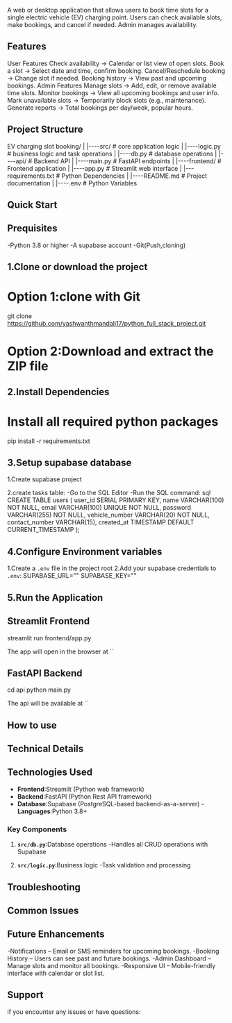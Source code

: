 <!-- # EV charging slot booking -->
A web or desktop application that allows users to book time slots for a single electric vehicle (EV) charging point. Users can check available slots, make bookings, and cancel if needed. Admin manages availability.
## Features
User Features
Check availability → Calendar or list view of open slots.
Book a slot → Select date and time, confirm booking.
Cancel/Reschedule booking → Change slot if needed.
Booking history → View past and upcoming bookings.
Admin Features
Manage slots → Add, edit, or remove available time slots.
Monitor bookings → View all upcoming bookings and user info.
Mark unavailable slots → Temporarily block slots (e.g., maintenance).
Generate reports → Total bookings per day/week, popular hours.

## Project Structure
EV charging slot booking/
|
|----src/           # core application logic
|   |----logic.py   # business logic and task operations
|   |----db.py      # database operations
|
|----api/           # Backend API
|   |----main.py    # FastAPI endpoints
|
|----frontend/      # Frontend application
|   |----app.py     # Streamlit web interface
|
|---requirements.txt # Python Dependencies
|
|----README.md     # Project documentation
|
|----.env          # Python Variables

## Quick Start

## Prequisites

-Python 3.8 or higher
-A supabase account
-Git(Push,cloning)

## 1.Clone or download the project

# Option 1:clone with Git
git clone https://github.com/yashwanthmandali17/python_full_stack_project.git
# Option 2:Download and extract the ZIP file

## 2.Install Dependencies
# Install all required python packages
pip install -r requirements.txt

## 3.Setup supabase database

1.Create supabase project

2.create tasks table:
-Go to the SQL Editor
-Run the SQL command:
sql
CREATE TABLE users (
    user_id SERIAL PRIMARY KEY,
    name VARCHAR(100) NOT NULL,
    email VARCHAR(100) UNIQUE NOT NULL,
    password VARCHAR(255) NOT NULL,
    vehicle_number VARCHAR(20) NOT NULL,
    contact_number VARCHAR(15),
    created_at TIMESTAMP DEFAULT CURRENT_TIMESTAMP
);

## 4.Configure Environment variables
1.Create a `.env` file in the project root
2.Add your supabase credentials to `.env`:
SUPABASE_URL=""
SUPABASE_KEY="" 

## 5.Run the Application
## Streamlit Frontend
streamlit run frontend/app.py

The app will open in the browser at ``

## FastAPI Backend
cd api
python main.py

The api will be available at ``

## How to use


## Technical Details

## Technologies Used

- **Frontend**:Streamlit (Python web framework)
- **Backend**:FastAPI (Python Rest API framework)
- **Database**:Supabase (PostgreSQL-based backend-as-a-server)
-**Languages**:Python 3.8+

### Key Components
1. **`src/db.py`**:Database operations
-Handles all CRUD operations with Supabase

2. **`src/logic.py`**:Business logic
-Task validation and processing

## Troubleshooting

## Common Issues

## Future Enhancements
-Notifications – Email or SMS reminders for upcoming bookings.
-Booking History – Users can see past and future bookings.
-Admin Dashboard – Manage slots and monitor all bookings.
-Responsive UI – Mobile-friendly interface with calendar or slot list.

## Support
if you encounter any issues or have questions: